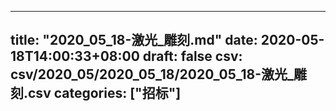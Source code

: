 
---
title: "2020_05_18-激光_雕刻.md"
date: 2020-05-18T14:00:33+08:00
draft: false
csv: csv/2020_05/2020_05_18/2020_05_18-激光_雕刻.csv
categories: ["招标"]
---
